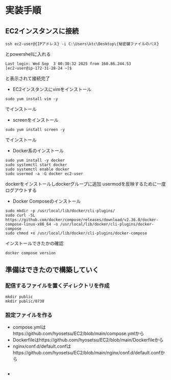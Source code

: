 # 実装手順
## EC2インスタンスに接続
```
ssh ec2-user@{IPアドレス} -i C:\Users\ktc\Desktop\{秘密鍵ファイルのパス}
```
とpowershellに入れる
```
Last login: Wed Sep  3 00:30:32 2025 from 160.86.244.53
[ec2-user@ip-172-31-28-24 ~]$
```
と表示されて接続完了

- EC2インスタンスにvimをインストール
```
sudo yum install vim -y
```
でインストール

- screenをインストール
```
sudo yum install screen -y
```
でインストール

- Docker系のインストール
```
sudo yum install -y docker
sudo systemctl start docker
sudo systemctl enable docker
sudo usermod -a -G docker ec2-user
```
dockerをインストールしdockerグループに追加
usermodを反映するために一度ログアウトする

- Docker Composeのインストール
```
sudo mkdir -p /usr/local/lib/docker/cli-plugins/
sudo curl -SL https://github.com/docker/compose/releases/download/v2.36.0/docker-compose-linux-x86_64 -o /usr/local/lib/docker/cli-plugins/docker-compose
sudo chmod +x /usr/local/lib/docker/cli-plugins/docker-compose
```
インストールできたかの確認
```
docker compose version
```

## 準備はできたので構築していく
### 配信するファイルを置くディレクトリを作成
```
mkdir public
mkdir public/0730
```

### 設定ファイルを作る
- compose.ymlはhttps://github.com/hyosetsu/EC2/blob/main/compose.ymlから
- Dockerfileはhttps://github.com/hyosetsu/EC2/blob/main/Dockerfileから
- nginx/conf.d/default.confはhttps://github.com/hyosetsu/EC2/blob/main/nginx/conf.d/default.confから
```

```

- 
